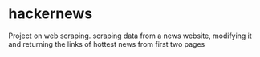 # hackernews
Project on web scraping.
scraping data from a news website, modifying it and returning the links of hottest news from first two pages
